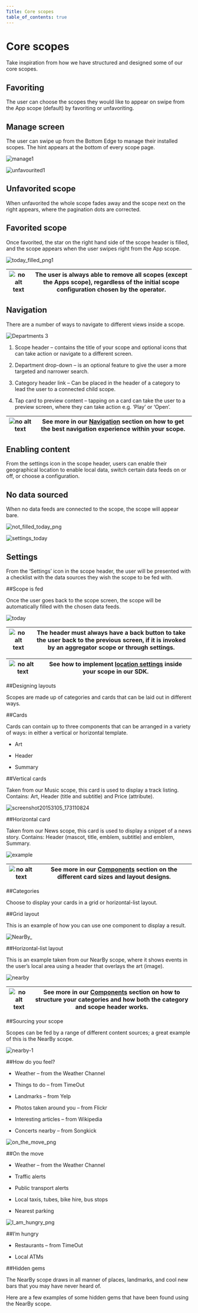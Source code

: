 ```yaml
---
Title: Core scopes
table_of_contents: true
---
```


# Core scopes

Take inspiration from how we have structured and designed some of our core scopes.

## Favoriting

The user can choose the scopes they would like to appear on swipe from the App scope (default) by favoriting or unfavoriting.

## Manage screen

The user can swipe up from the Bottom Edge to manage their installed scopes. The hint appears at the bottom of every scope page.

![manage1](https://assets.ubuntu.com/v1/66a39d05-manage11-567x1024.png)

![unfavourited1](https://assets.ubuntu.com/v1/04575fa3-unfavourited11-567x1024.png)

## Unfavorited scope

When unfavorited the whole scope fades away and the scope next on the right appears, where the pagination dots are corrected.

## Favorited scope

Once favorited, the star on the right hand side of the scope header is filled, and the scope appears when the user swipes right from the App scope.

![today_filled_png1](https://assets.ubuntu.com/v1/073f30a6-today_filled_png12-567x1024.png)

|![no alt text](https://assets.ubuntu.com/v1/0d9d7281-developer_links..png)|The user is always able to remove all scopes (except the Apps scope), regardless of the initial scope configuration chosen by the operator.|
|----|----|

## Navigation

There are a number of ways to navigate to different views inside a scope.

![Departments 3](https://assets.ubuntu.com/v1/2a544668-Departments-3.png)

1. Scope header – contains the title of your scope and optional icons that can take action or navigate to a different screen.

2. Department drop-down – is an optional feature to give the user a more targeted and narrower search.

3. Category header link – Can be placed in the header of a category to lead the user to a connected child scope.

4. Tap card to preview content – tapping on a card can take the user to a preview screen, where they can take action e.g. ‘Play’ or ‘Open’.

|![no alt text](https://assets.ubuntu.com/v1/9e8b37dd-link_external.png)|See more in our  [Navigation](navigation.md) section on how to get the best navigation experience within your scope.|
|-----|-----|

## Enabling content

From the settings icon in the scope header, users can enable their geographical location to enable local data, switch certain data feeds on or off, or choose a configuration.

## No data sourced

When no data feeds are connected to the scope, the scope will appear bare.

![not_filled_today_png](https://assets.ubuntu.com/v1/20f428e2-not_filled_today_png1-567x1024.png)

![settings_today](https://assets.ubuntu.com/v1/b05bfaf5-settings_today1-567x1024.png)

## Settings

From the ‘Settings’ icon in the scope header, the user will be presented with a checklist with the data sources they wish the scope to be fed with.

##Scope is fed

Once the user goes back to the scope screen, the scope will be automatically filled with the chosen data feeds.

![today](https://assets.ubuntu.com/v1/79520fde-today1-567x1024.png)

|![no alt text](https://assets.ubuntu.com/v1/7024ba0f-information-link.png)|The header must always have a back button to take the user back to the previous screen, if it is invoked by an aggregator scope or through settings.|
|----|----|

|![no alt text](https://assets.ubuntu.com/v1/0d9d7281-developer_links..png)|See how to implement  [location settings](../api-cpp-current/unity.scopes.Location.md) inside your scope in our SDK.|
|----|----|

##Designing layouts

Scopes are made up of categories and cards that can be laid out in different ways.

##Cards

Cards can contain up to three components that can be arranged in a variety of ways: in either a vertical or horizontal template.

- Art

- Header

- Summary

##Vertical cards

Taken from our Music scope, this card is used to display a track listing. Contains: Art, Header (title and subtitle) and Price (attribute).

![screenshot20153105_173110824](https://assets.ubuntu.com/v1/61961ab1-screenshot20153105_173110824.png)

##Horizontal card

Taken from our News scope, this card is used to display a snippet of a news story. Contains: Header (mascot, title, emblem, subtitle) and emblem, Summary.

![example](https://assets.ubuntu.com/v1/fb4cd451-example.png)

|![no alt text](https://assets.ubuntu.com/v1/9e8b37dd-link_external.png)|See more in our  [Components](components.md) section on the different card sizes and layout designs.|
|----|----|

##Categories

Choose to display your cards in a grid or horizontal-list layout.

##Grid layout

This is an example of how you can use one component to display a result.

![NearBy_](https://assets.ubuntu.com/v1/26114ef0-NearBy_.png)

##Horizontal-list layout

This is an example taken from our NearBy scope, where it shows events in the user’s local area using a header that overlays the art (image).

![nearby](https://assets.ubuntu.com/v1/96bd8412-nearby1.png)

|![no alt text](https://assets.ubuntu.com/v1/9e8b37dd-link_external.png)|See more in our  [Components](components.md) section on how to structure your categories and how both the category and scope header works.|
|----|----|

##Sourcing your scope

Scopes can be fed by a range of different content sources; a great example of this is the NearBy scope.

![nearby-1](https://assets.ubuntu.com/v1/74adabc8-nearby-1-567x1024.png)

##How do you feel?

- Weather – from the Weather Channel

- Things to do – from TimeOut

- Landmarks – from Yelp

- Photos taken around you – from Flickr

- Interesting articles – from Wikipedia

- Concerts nearby – from Songkick

![on_the_move_png](https://assets.ubuntu.com/v1/28d548ce-on_the_move_png1-567x1024.png)

##On the move

- Weather – from the Weather Channel

- Traffic alerts

- Public transport alerts

- Local taxis, tubes, bike hire, bus stops

- Nearest parking

![I_am_hungry_png](https://assets.ubuntu.com/v1/a2ab01cc-I_am_hungry_png1-567x1024.png)

##I’m hungry

- Restaurants – from TimeOut

- Local ATMs

##Hidden gems

The NearBy scope draws in all manner of places, landmarks, and cool new bars that you may have never heard of.

Here are a few examples of some hidden gems that have been found using the NearBy scope.
